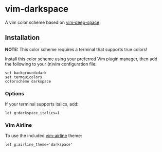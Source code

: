 # vim-darkspace
A vim color scheme based on [vim-deep-space](https://github.com/tyrannicaltoucan/vim-deep-space).

## Installation
**NOTE:** This color scheme requires a terminal that supports true colors!

Install this color scheme using your preferred Vim plugin manager, then add the
following to your (n)vim configuration file:
```vim
set background=dark
set termguicolors
colorscheme darkspace
```

### Options
If your terminal supports italics, add:
```vim
let g:darkspace_italics=1
```

### Vim Airline
To use the included [vim-airline](https://github.com/vim-airline/vim-airline) theme:
```vim
let g:airline_theme='darkspace'
```
